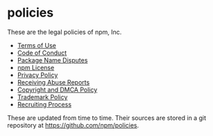 # policies

These are the legal policies of npm, Inc.

<ul>
<li><a href="https://www.npmjs.com/policies/terms">Terms of Use</a></li>
<li><a href="https://www.npmjs.com/policies/conduct">Code of Conduct</a></li>
<li><a href="https://www.npmjs.com/policies/disputes">Package Name Disputes</a></li>
<li><a href="https://www.npmjs.com/policies/npm-license">npm License</a></li>
<li><a href="https://www.npmjs.com/policies/privacy">Privacy Policy</a></li>
<li><a href="https://www.npmjs.com/policies/receiving-reports">Receiving Abuse Reports</a></li>
<li><a href="https://www.npmjs.com/policies/dmca">Copyright and DMCA Policy</a></li>
<li><a href="https://www.npmjs.com/policies/trademark">Trademark Policy</a></li>
<li><a href="https://www.npmjs.com/policies/recruiting-process">Recruiting Process</a></li>
</ul>

These are updated from time to time.  Their sources are stored in a git
repository at <https://github.com/npm/policies>.
